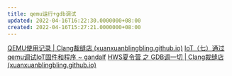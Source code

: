 ```yaml
---
title: qemu运行+gdb调试
updated: 2022-04-16T16:22:30.0000000+08:00
created: 2022-04-16T15:27:21.0000000+08:00
---
```


[QEMU使用记录 \| Clang裁缝店 (xuanxuanblingbling.github.io)](https://xuanxuanblingbling.github.io/ctf/tools/2020/04/16/qemu/)
[IoT（七）通过qemu调试IoT固件和程序 \~ gandalf](http://www.gandalf.site/2018/12/iotqemuiot.html)
[HWS夏令营 之 GDB调一切 \| Clang裁缝店 (xuanxuanblingbling.github.io)](https://xuanxuanblingbling.github.io/ctf/pwn/2020/08/24/gdb/)

